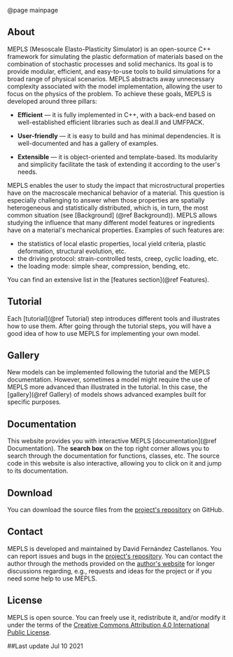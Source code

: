 

@page mainpage


<div id="TextBox">

## About 

MEPLS (Mesoscale Elasto-Plasticity Simulator) is an open-source C++ framework 
for simulating the plastic deformation of materials based on the combination of 
stochastic processes and solid mechanics. Its goal is to provide modular, 
efficient, and easy-to-use tools to build simulations for a broad range of
physical scenarios. MEPLS abstracts away unnecessary complexity associated with the model 
implementation, allowing the user to focus on the physics of the problem. To achieve these goals,
MEPLS is developed around three pillars:

  * **Efficient** — it is fully implemented in C++, with a back-end based on 
    well-established efficient libraries such as deal.II and UMFPACK.

  * **User-friendly** — it is easy to build and has minimal dependencies. It 
    is well-documented and has a gallery of examples.

  * **Extensible** — it is object-oriented and template-based. Its modularity 
    and simplicity facilitate the task of extending it according to the user's 
    needs.

MEPLS enables the user to study the impact that microstructural properties have on the macroscale
mechanical behavior of a material. This question is especially challenging to answer when 
those properties are spatially heterogeneous and statistically distributed, which is, in turn, 
the most common situation (see [Background] (@ref Background)). MEPLS allows studying 
the influence that many different model features or ingredients have on a material's mechanical 
properties. Examples of such features are:

* the statistics of local elastic properties, local yield criteria, plastic deformation, structural 
evolution, etc.
* the driving protocol: strain-controlled tests, creep, cyclic loading, etc.
* the loading mode: simple shear, compression, bending, etc.

You can find an extensive list in the [features section](@ref Features).


## Tutorial 

Each [tutorial](@ref Tutorial) step introduces different tools and illustrates how to use them. 
After going through the tutorial steps, you will have a good idea of how to use MEPLS for implementing your 
own model.

## Gallery

New models can be implemented following the tutorial and the MEPLS documentation. However, 
sometimes a model might require the use of MEPLS more advanced than illustrated in the tutorial. In
this case, the [gallery](@ref Gallery) of models shows advanced examples built for specific 
purposes. 


## Documentation
This website provides you with interactive MEPLS [documentation](@ref Documentation). The 
**search box** on the top right corner allows you to search through the documentation for 
functions, classes, etc. The source code in this website is also interactive, allowing you to
click on it and jump to its documentation.


## Download

You can download the source files from the [project's repository] on GitHub.

## Contact
MEPLS is developed and maintained by David Fernández Castellanos. You can report issues and bugs 
in the [project's repository](https://github.com/dfcastellanos/MEPLS). You can contact the author 
through the methods provided on the [author's website] for longer discussions regarding, e.g., 
requests and ideas for the project or if you need some help to use MEPLS.


## License
MEPLS is open source. You can freely use it, redistribute it, and/or modify it
under the terms of the [Creative Commons Attribution 4.0 International Public 
License](https://creativecommons.org/licenses/by/4.0/).


##Last update
Jul 10 2021


<br></div> 


[deal.II]: https://www.dealii.org/
[project's website]: https://mepls.dfcastellanos.com/
[author's website]: https://www.dfcastellanos.com/contact
[project's repository]: https://github.com/dfcastellanos/MEPLS

